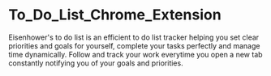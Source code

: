 # To_Do_List_Chrome_Extension
Eisenhower's to do list is an efficient to do list tracker helping you set clear priorities and goals for yourself,  complete your tasks perfectly and manage time dynamically.  Follow and track your work everytime you open a new tab constantly notifying you of  your goals and priorities.
